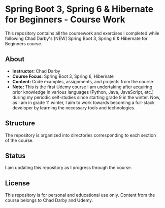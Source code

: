 # Spring Boot 3, Spring 6 & Hibernate for Beginners - Course Work
This repository contains all the coursework and exercises I completed while following Chad Darby's [NEW] Spring Boot 3, Spring 6 & Hibernate for Beginners course. 

## About
- **Instructor:** Chad Darby
- **Course Focus:** Spring Boot 3, Spring 6, Hibernate
- **Content:** Code examples, assignments, and projects from the course.
- **Note:** This is the first Udemy course I am undertaking after acquiring prior knowledge in various languages (Python, Java, JavaScript, etc.) during my periodic self-studies since starting grade 9 in the winter. Now, as I am in grade 11 winter, I aim to work towards becoming a full-stack developer by learning the necessary tools and technologies.

## Structure
The repository is organized into directories corresponding to each section of the course.

## Status
I am updating this repository as I progress through the course. 

## License
This repository is for personal and educational use only. Content from the course belongs to Chad Darby and Udemy.
